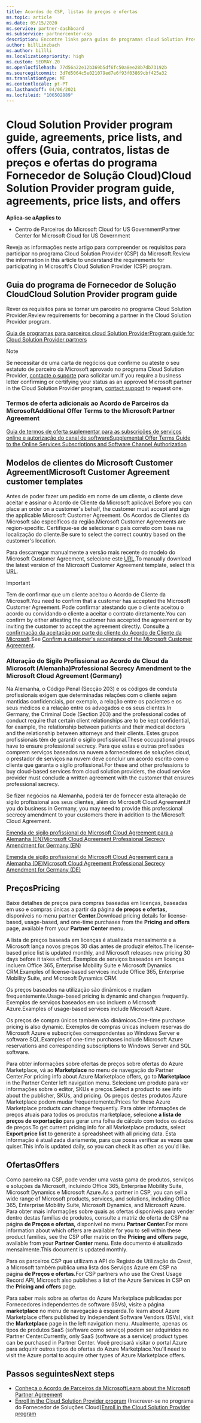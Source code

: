 ```yaml
---
title: Acordos de CSP, listas de preços e ofertas
ms.topic: article
ms.date: 05/15/2020
ms.service: partner-dashboard
ms.subservice: partnercenter-csp
description: Encontre links para guias de programas cloud Solution Provider, acordos de parceiros, acordos de clientes, listas de preços e ofertas.
author: billLinzbach
ms.author: billli
ms.localizationpriority: high
ms.custom: SEOMAY.20
ms.openlocfilehash: 77d56a22e12b369b5df6fc50a8ee28b7db73192b
ms.sourcegitcommit: 3d7d5064c5e021079ed7e6f93f03869cbf425a32
ms.translationtype: MT
ms.contentlocale: pt-PT
ms.lasthandoff: 04/06/2021
ms.locfileid: "106502889"
---
```

# <a name="cloud-solution-provider-program-guide-agreements-price-lists-and-offers"></a><span data-ttu-id="86d8e-103">Cloud Solution Provider program guide, agreements, price lists, and offers (Guia, contratos, listas de preços e ofertas do programa Fornecedor de Solução Cloud)</span><span class="sxs-lookup"><span data-stu-id="86d8e-103">Cloud Solution Provider program guide, agreements, price lists, and offers</span></span>

<span data-ttu-id="86d8e-104">**Aplica-se a**</span><span class="sxs-lookup"><span data-stu-id="86d8e-104">**Applies to**</span></span>

- <span data-ttu-id="86d8e-105">Centro de Parceiros do Microsoft Cloud for US Government</span><span class="sxs-lookup"><span data-stu-id="86d8e-105">Partner Center for Microsoft Cloud for US Government</span></span>


<span data-ttu-id="86d8e-106">Reveja as informações neste artigo para compreender os requisitos para participar no programa Cloud Solution Provider (CSP) da Microsoft.</span><span class="sxs-lookup"><span data-stu-id="86d8e-106">Review the information in this article to understand the requirements for participating in Microsoft's Cloud Solution Provider (CSP) program.</span></span>

## <a name="cloud-solution-provider-program-guide"></a><span data-ttu-id="86d8e-107">Guia do programa de Fornecedor de Solução Cloud</span><span class="sxs-lookup"><span data-stu-id="86d8e-107">Cloud Solution Provider program guide</span></span>

<span data-ttu-id="86d8e-108">Rever os requisitos para se tornar um parceiro no programa Cloud Solution Provider.</span><span class="sxs-lookup"><span data-stu-id="86d8e-108">Review requirements for becoming a partner in the Cloud Solution Provider program.</span></span>

[<span data-ttu-id="86d8e-109">Guia de programas para parceiros cloud Solution Provider</span><span class="sxs-lookup"><span data-stu-id="86d8e-109">Program guide for Cloud Solution Provider partners</span></span>](https://go.microsoft.com/fwlink/p/?LinkId=617100)

>[!Note]
><span data-ttu-id="86d8e-110">Se necessitar de uma carta de negócios que confirme ou ateste o seu estatuto de parceiro da Microsoft aprovado no programa Cloud Solution Provider, [contacte o suporte](https://partner.microsoft.com/pcv/servicerequests/create) para solicitar um.</span><span class="sxs-lookup"><span data-stu-id="86d8e-110">If you require a business letter confirming or certifying your status as an approved Microsoft partner in the Cloud Solution Provider program, [contact support](https://partner.microsoft.com/pcv/servicerequests/create) to request one.</span></span>

### <a name="additional-offer-terms-to-the-microsoft-partner-agreement"></a><span data-ttu-id="86d8e-111">Termos de oferta adicionais ao Acordo de Parceiros da Microsoft</span><span class="sxs-lookup"><span data-stu-id="86d8e-111">Additional Offer Terms to the Microsoft Partner Agreement</span></span>

[<span data-ttu-id="86d8e-112">Guia de termos de oferta suplementar para as subscrições de serviços online e autorização do canal de software</span><span class="sxs-lookup"><span data-stu-id="86d8e-112">Supplemental Offer Terms Guide to the Online Services Subscriptions and Software Channel Authorization</span></span>](https://query.prod.cms.rt.microsoft.com/cms/api/am/binary/RE3NOo7)

## <a name="microsoft-customer-agreement-customer-templates"></a><span data-ttu-id="86d8e-113">Modelos de clientes do Microsoft Customer Agreement</span><span class="sxs-lookup"><span data-stu-id="86d8e-113">Microsoft Customer Agreement customer templates</span></span>

<span data-ttu-id="86d8e-114">Antes de poder fazer um pedido em nome de um cliente, o cliente deve aceitar e assinar o Acordo de Cliente da Microsoft aplicável.</span><span class="sxs-lookup"><span data-stu-id="86d8e-114">Before you can place an order on a customer's behalf, the customer must accept and sign the applicable Microsoft Customer Agreement.</span></span> <span data-ttu-id="86d8e-115">Os Acordos de Clientes da Microsoft são específicos da região.</span><span class="sxs-lookup"><span data-stu-id="86d8e-115">Microsoft Customer Agreements are region-specific.</span></span> <span data-ttu-id="86d8e-116">Certifique-se de selecionar o país correto com base na localização do cliente.</span><span class="sxs-lookup"><span data-stu-id="86d8e-116">Be sure to select the correct country based on the customer's location.</span></span>

<span data-ttu-id="86d8e-117">Para descarregar manualmente a versão mais recente do modelo do Microsoft Customer Agreement, selecione este [URL](https://aka.ms/customeragreement).</span><span class="sxs-lookup"><span data-stu-id="86d8e-117">To manually download the latest version of the Microsoft Customer Agreement template, select this [URL](https://aka.ms/customeragreement).</span></span>

>[!IMPORTANT]
><span data-ttu-id="86d8e-118">Tem de confirmar que um cliente aceitou o Acordo de Cliente da Microsoft.</span><span class="sxs-lookup"><span data-stu-id="86d8e-118">You need to confirm that a customer has accepted the Microsoft Customer Agreement.</span></span> <span data-ttu-id="86d8e-119">Pode confirmar atestando que o cliente aceitou o acordo ou convidando o cliente a aceitar o contrato diretamente.</span><span class="sxs-lookup"><span data-stu-id="86d8e-119">You can confirm by either attesting the customer has accepted the agreement or by inviting the customer to accept the agreement directly.</span></span> <span data-ttu-id="86d8e-120">Consulte [a confirmação da aceitação por parte do cliente do Acordo de Cliente da Microsoft](confirm-customer-agreement.md).</span><span class="sxs-lookup"><span data-stu-id="86d8e-120">See [Confirm a customer's acceptance of the Microsoft Customer Agreement](confirm-customer-agreement.md).</span></span>

### <a name="professional-secrecy-amendment-to-the-microsoft-cloud-agreement-germany"></a><span data-ttu-id="86d8e-121">Alteração do Sigilo Profissional ao Acordo de Cloud da Microsoft (Alemanha)</span><span class="sxs-lookup"><span data-stu-id="86d8e-121">Professional Secrecy Amendment to the Microsoft Cloud Agreement (Germany)</span></span>

<span data-ttu-id="86d8e-122">Na Alemanha, o Código Penal (Secção 203) e os códigos de conduta profissionais exigem que determinadas relações com o cliente sejam mantidas confidenciais, por exemplo, a relação entre os pacientes e os seus médicos e a relação entre os advogados e os seus clientes.</span><span class="sxs-lookup"><span data-stu-id="86d8e-122">In Germany, the Criminal Code (Section 203) and the professional codes of conduct require that certain client relationships are to be kept confidential, for example, the relationship between patients and their medical doctors and the relationship between attorneys and their clients.</span></span> <span data-ttu-id="86d8e-123">Estes grupos profissionais têm de garantir o sigilo profissional.</span><span class="sxs-lookup"><span data-stu-id="86d8e-123">These occupational groups have to ensure professional secrecy.</span></span> <span data-ttu-id="86d8e-124">Para que estas e outras profissões comprem serviços baseados na nuvem a fornecedores de soluções cloud, o prestador de serviços na nuvem deve concluir um acordo escrito com o cliente que garanta o sigilo profissional.</span><span class="sxs-lookup"><span data-stu-id="86d8e-124">For these and other professions to buy cloud-based services from cloud solution providers, the cloud service provider must conclude a written agreement with the customer that ensures professional secrecy.</span></span>

<span data-ttu-id="86d8e-125">Se fizer negócios na Alemanha, poderá ter de fornecer esta alteração de sigilo profissional aos seus clientes, além do Microsoft Cloud Agreement.</span><span class="sxs-lookup"><span data-stu-id="86d8e-125">If you do business in Germany, you may need to provide this professional secrecy amendment to your customers there in addition to the Microsoft Cloud Agreement.</span></span>

[<span data-ttu-id="86d8e-126">Emenda de sigilo profissional do Microsoft Cloud Agreement para a Alemanha (EN)</span><span class="sxs-lookup"><span data-stu-id="86d8e-126">Microsoft Cloud Agreement Professional Secrecy Amendment for Germany (EN)</span></span>](https://go.microsoft.com/fwlink/?linkid=2030827&clcid=0x409)

[<span data-ttu-id="86d8e-127">Emenda de sigilo profissional do Microsoft Cloud Agreement para a Alemanha (DE)</span><span class="sxs-lookup"><span data-stu-id="86d8e-127">Microsoft Cloud Agreement Professional Secrecy Amendment for Germany (DE)</span></span>](https://go.microsoft.com/fwlink/?linkid=2030827&clcid=0x407)

## <a name="pricing"></a><span data-ttu-id="86d8e-128">Preços</span><span class="sxs-lookup"><span data-stu-id="86d8e-128">Pricing</span></span>

<span data-ttu-id="86d8e-129">Baixe detalhes de preços para compras baseadas em licenças, baseadas em uso e compras únicas a partir da página **de preços e ofertas,** disponíveis no menu partner **Center.**</span><span class="sxs-lookup"><span data-stu-id="86d8e-129">Download pricing details for license-based, usage-based, and one-time purchases from the **Pricing and offers** page, available from your **Partner Center** menu.</span></span>

<span data-ttu-id="86d8e-130">A lista de preços baseada em licenças é atualizada mensalmente e a Microsoft lança novos preços 30 dias antes de produzir efeitos.</span><span class="sxs-lookup"><span data-stu-id="86d8e-130">The license-based price list is updated monthly, and Microsoft releases new pricing 30 days before it takes effect.</span></span> <span data-ttu-id="86d8e-131">Exemplos de serviços baseados em licenças incluem Office 365, Enterprise Mobility Suite e Microsoft Dynamics CRM.</span><span class="sxs-lookup"><span data-stu-id="86d8e-131">Examples of license-based services include Office 365, Enterprise Mobility Suite, and Microsoft Dynamics CRM.</span></span> 

<span data-ttu-id="86d8e-132">Os preços baseados na utilização são dinâmicos e mudam frequentemente.</span><span class="sxs-lookup"><span data-stu-id="86d8e-132">Usage-based pricing is dynamic and changes frequently.</span></span> <span data-ttu-id="86d8e-133">Exemplos de serviços baseados em uso incluem o Microsoft Azure.</span><span class="sxs-lookup"><span data-stu-id="86d8e-133">Examples of usage-based services include Microsoft Azure.</span></span>

<span data-ttu-id="86d8e-134">Os preços de compra únicos também são dinâmicos.</span><span class="sxs-lookup"><span data-stu-id="86d8e-134">One-time purchase pricing is also dynamic.</span></span> <span data-ttu-id="86d8e-135">Exemplos de compras únicas incluem reservas do Microsoft Azure e subscrições correspondentes ao Windows Server e software SQL.</span><span class="sxs-lookup"><span data-stu-id="86d8e-135">Examples of one-time purchases include Microsoft Azure reservations and corresponding subscriptions to Windows Server and SQL software.</span></span>

<span data-ttu-id="86d8e-136">Para obter informações sobre ofertas de preços sobre ofertas do Azure Marketplace, vá ao **Marketplace** no menu de navegação do Partner Center.</span><span class="sxs-lookup"><span data-stu-id="86d8e-136">For pricing info about Azure Marketplace offers, go to **Marketplace** in the Partner Center left navigation menu.</span></span> <span data-ttu-id="86d8e-137">Selecione um produto para ver informações sobre o editor, SKUs e preços.</span><span class="sxs-lookup"><span data-stu-id="86d8e-137">Select a product to see info about the publisher, SKUs, and pricing.</span></span> <span data-ttu-id="86d8e-138">Os preços destes produtos Azure Marketplace podem mudar frequentemente.</span><span class="sxs-lookup"><span data-stu-id="86d8e-138">Prices for these Azure Marketplace products can change frequently.</span></span> <span data-ttu-id="86d8e-139">Para obter informações de preços atuais para todos os produtos marketplace, selecione **a lista de preços de exportação** para gerar uma folha de cálculo com todos os dados de preços.</span><span class="sxs-lookup"><span data-stu-id="86d8e-139">To get current pricing info for all Marketplace products, select **Export price list** to generate a spreadsheet with all pricing data.</span></span> <span data-ttu-id="86d8e-140">Esta informação é atualizada diariamente, para que possa verificar as vezes que quiser.</span><span class="sxs-lookup"><span data-stu-id="86d8e-140">This info is updated daily, so you can check it as often as you'd like.</span></span>

## <a name="offers"></a><span data-ttu-id="86d8e-141">Ofertas</span><span class="sxs-lookup"><span data-stu-id="86d8e-141">Offers</span></span>

<span data-ttu-id="86d8e-142">Como parceiro na CSP, pode vender uma vasta gama de produtos, serviços e soluções da Microsoft, incluindo Office 365, Enterprise Mobility Suite, Microsoft Dynamics e Microsoft Azure.</span><span class="sxs-lookup"><span data-stu-id="86d8e-142">As a partner in CSP, you can sell a wide range of Microsoft products, services, and solutions, including Office 365, Enterprise Mobility Suite, Microsoft Dynamics, and Microsoft Azure.</span></span> <span data-ttu-id="86d8e-143">Para obter mais informações sobre quais as ofertas disponíveis para vender dentro destas famílias de produtos, consulte a matriz de oferta de CSP na página **de Preços e ofertas,** disponível no menu **Partner Center.**</span><span class="sxs-lookup"><span data-stu-id="86d8e-143">For more information about which offers are available for you to sell within these product families, see the CSP offer matrix on the **Pricing and offers** page, available from your **Partner Center** menu.</span></span> <span data-ttu-id="86d8e-144">Este documento é atualizado mensalmente.</span><span class="sxs-lookup"><span data-stu-id="86d8e-144">This document is updated monthly.</span></span>

<span data-ttu-id="86d8e-145">Para os parceiros CSP que utilizam a API do Registo de Utilização da Crest, a Microsoft também publica uma lista dos Serviços Azure em CSP na página **de Preços e ofertas.**</span><span class="sxs-lookup"><span data-stu-id="86d8e-145">For CSP partners who use the Crest Usage Record API, Microsoft also publishes a list of the Azure Services in CSP on the **Pricing and offers** page.</span></span>

<span data-ttu-id="86d8e-146">Para saber mais sobre as ofertas do Azure Marketplace publicadas por Fornecedores independentes de software (ISVs), visite a página **marketplace** no menu de navegação à esquerda.</span><span class="sxs-lookup"><span data-stu-id="86d8e-146">To learn about Azure Marketplace offers published by Independent Software Vendors  (ISVs), visit the **Marketplace** page in the left navigation menu.</span></span> <span data-ttu-id="86d8e-147">Atualmente, apenas os tipos de produtos SaaS (software como serviço) podem ser adquiridos no Partner Center.</span><span class="sxs-lookup"><span data-stu-id="86d8e-147">Currently, only SaaS (software as a service) product types can be purchased in Partner Center.</span></span> <span data-ttu-id="86d8e-148">Você precisará visitar o portal Azure para adquirir outros tipos de ofertas do Azure Marketplace.</span><span class="sxs-lookup"><span data-stu-id="86d8e-148">You'll need to visit the Azure portal to acquire other types of Azure Marketplace offers.</span></span>

## <a name="next-steps"></a><span data-ttu-id="86d8e-149">Passos seguintes</span><span class="sxs-lookup"><span data-stu-id="86d8e-149">Next steps</span></span>

- [<span data-ttu-id="86d8e-150">Conheça o Acordo de Parceiros da Microsoft</span><span class="sxs-lookup"><span data-stu-id="86d8e-150">Learn about the Microsoft Partner Agreement</span></span>](microsoft-partner-agreement.md)
- <span data-ttu-id="86d8e-151">[Enroll in the Cloud Solution Provider program](enrolling-in-the-csp-program.md) (Inscrever-se no programa do Fornecedor de Soluções Cloud)</span><span class="sxs-lookup"><span data-stu-id="86d8e-151">[Enroll in the Cloud Solution Provider program](enrolling-in-the-csp-program.md)</span></span>
